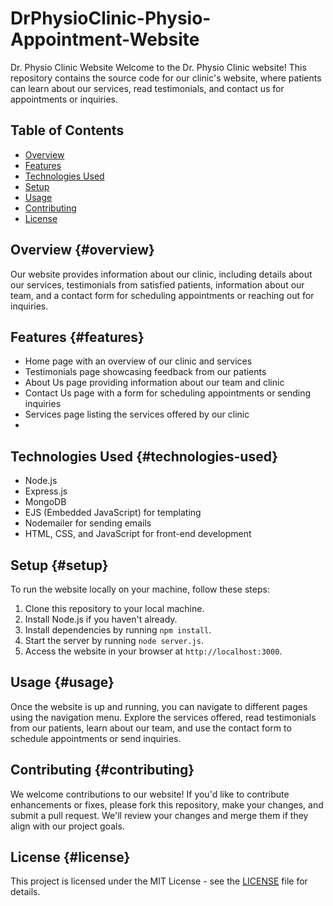 # DrPhysioClinic-Physio-Appointment-Website

Dr. Physio Clinic Website
Welcome to the Dr. Physio Clinic website! This repository contains the source code for our clinic's website, where patients can learn about our services, read testimonials, and contact us for appointments or inquiries.

## Table of Contents
- [Overview](#overview)
- [Features](#features)
- [Technologies Used](#technologies-used)
- [Setup](#setup)
- [Usage](#usage)
- [Contributing](#contributing)
- [License](#license)

## Overview {#overview}

Our website provides information about our clinic, including details about our services, testimonials from satisfied patients, information about our team, and a contact form for scheduling appointments or reaching out for inquiries.

## Features {#features}

- Home page with an overview of our clinic and services
- Testimonials page showcasing feedback from our patients
- About Us page providing information about our team and clinic
- Contact Us page with a form for scheduling appointments or sending inquiries
- Services page listing the services offered by our clinic
- 
## Technologies Used {#technologies-used}

- Node.js
- Express.js
- MongoDB
- EJS (Embedded JavaScript) for templating
- Nodemailer for sending emails
- HTML, CSS, and JavaScript for front-end development

## Setup {#setup}

To run the website locally on your machine, follow these steps:

1. Clone this repository to your local machine.
2. Install Node.js if you haven't already.
3. Install dependencies by running `npm install`.
4. Start the server by running `node server.js`.
5. Access the website in your browser at `http://localhost:3000`.

## Usage {#usage}

Once the website is up and running, you can navigate to different pages using the navigation menu. Explore the services offered, read testimonials from our patients, learn about our team, and use the contact form to schedule appointments or send inquiries.

## Contributing {#contributing}

We welcome contributions to our website! If you'd like to contribute enhancements or fixes, please fork this repository, make your changes, and submit a pull request. We'll review your changes and merge them if they align with our project goals.

## License {#license}

This project is licensed under the MIT License - see the [LICENSE](LICENSE) file for details.
